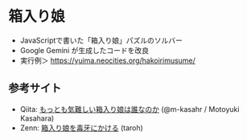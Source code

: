 # 箱入り娘
* JavaScriptで書いた「箱入り娘」パズルのソルバー
* Google Gemini が生成したコードを改良
* 実行例＞ <https://yuima.neocities.org/hakoirimusume/>

## 参考サイト
* Qiita: [もっとも気難しい箱入り娘は誰なのか](https://qiita.com/m-kasahr/items/74071131ee28116a187c) (@m-kasahr / Motoyuki Kasahara)
* Zenn: [箱入り娘を毒牙にかける](https://zenn.dev/taroh/articles/2703c914dd6597) (taroh)
